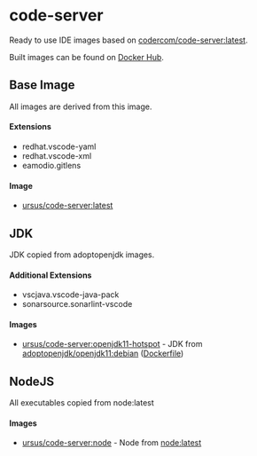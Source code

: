 # code-server
Ready to use IDE images based on [codercom/code-server:latest](https://hub.docker.com/r/codercom/code-server).

Built images can be found on [Docker Hub](https://hub.docker.com/r/ursus/code-server).

## Base Image
All images are derived from this image.

#### Extensions
* redhat.vscode-yaml
* redhat.vscode-xml
* eamodio.gitlens

#### Image
* [ursus/code-server:latest](https://github.com/ursus-software/code-server/blob/master/Dockerfile)

## JDK
JDK copied from adoptopenjdk images.

#### Additional Extensions
* vscjava.vscode-java-pack
* sonarsource.sonarlint-vscode

#### Images
* [ursus/code-server:openjdk11-hotspot](https://github.com/ursus-software/code-server/blob/master/jdk/openjdk11-hotspot/Dockerfile) - JDK from [adoptopenjdk/openjdk11:debian](https://hub.docker.com/r/adoptopenjdk/openjdk11) ([Dockerfile](https://github.com/AdoptOpenJDK/openjdk-docker/blob/master/11/jdk/debian/Dockerfile.hotspot.releases.full))

## NodeJS
All executables copied from node:latest

#### Images
* [ursus/code-server:node](https://github.com/ursus-software/code-server/blob/master/node/Dockerfile) - Node from [node:latest](https://hub.docker.com/_/node)
